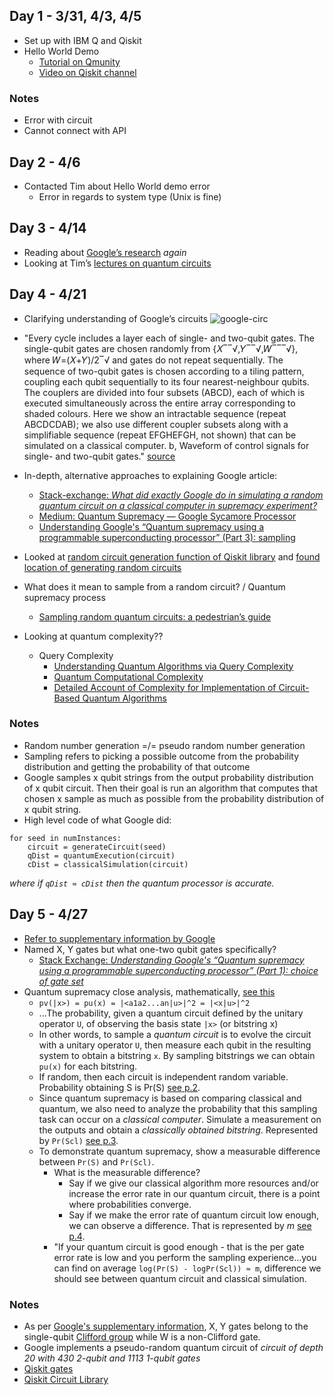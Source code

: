 ## Day 1 - 3/31, 4/3, 4/5
* Set up with IBM Q and Qiskit
* Hello World Demo
    * [Tutorial on Qmunity](https://www.qmunity.tech/tutorials/hello-world-in-qiskit)
    * [Video on Qiskit channel](https://www.youtube.com/watch?v=RrUTwq5jKM4)

### Notes
* Error with circuit
* Cannot connect with API

## Day 2 - 4/6
* Contacted Tim about Hello World demo error
    * Error in regards to system type (Unix is fine)

## Day 3 - 4/14 
* Reading about [Google’s research](https://www.nature.com/articles/s41586-019-1666-5) *again*
* Looking at Tim’s [lectures on quantum circuits](https://www.youtube.com/watch?v=J8blNmEL28k&list=PLo0Vs5tDeRLTT2sdtt7zoWWB6KOgpnXxo&ab_channel=NYUQuantumTechnologyLab)

## Day 4 - 4/21
* Clarifying understanding of Google’s circuits
![google-circ](https://media.springernature.com/lw685/springer-static/image/art%3A10.1038%2Fs41586-019-1666-5/MediaObjects/41586_2019_1666_Fig3_HTML.png?as=webp)
* "Every cycle includes a layer each of single- and two-qubit gates. The single-qubit gates are chosen randomly from {𝑋‾‾√,𝑌‾‾√,𝑊‾‾‾√}, where  𝑊=(𝑋+𝑌)/2‾√ and gates do not repeat sequentially. The sequence of two-qubit gates is chosen according to a tiling pattern, coupling each qubit sequentially to its four nearest-neighbour qubits. The couplers are divided into four subsets (ABCD), each of which is executed simultaneously across the entire array corresponding to shaded colours. Here we show an intractable sequence (repeat ABCDCDAB); we also use different coupler subsets along with a simplifiable sequence (repeat EFGHEFGH, not shown) that can be simulated on a classical computer. b, Waveform of control signals for single- and two-qubit gates." [source](https://www.nature.com/articles/s41586-019-1666-5#Sec4)

* In-depth, alternative approaches to explaining Google article:
    * [Stack-exchange: *What did exactly Google do in simulating a random quantum circuit on a classical computer in supremacy experiment?*](https://quantumcomputing.stackexchange.com/questions/11617/what-did-exactly-google-do-in-simulating-a-random-quantum-circuit-on-a-classical)
    * [Medium: Quantum Supremacy — Google Sycamore Processor](https://jonathan-hui.medium.com/quantum-supremacy-google-sycamore-processor-6f30073a17fa)
    * [Understanding Google's “Quantum supremacy using a programmable superconducting processor” (Part 3): sampling](https://quantumcomputing.stackexchange.com/questions/8342/understanding-googles-quantum-supremacy-using-a-programmable-superconducting-p)
* Looked at [random circuit generation function of Qiskit library](https://qiskit.org/documentation/stubs/qiskit.circuit.random.random_circuit.html) and [found location of generating random circuits](https://qiskit.org/documentation/_modules/qiskit/circuit/random/utils.html)
* What does it mean to sample from a random circuit?  / Quantum supremacy process
    * [Sampling random quantum circuits: a pedestrian’s guide](https://arxiv.org/pdf/2007.07872.pdf)
* Looking at quantum complexity??
    * Query Complexity
        * [Understanding Quantum Algorithms via Query Complexity](https://arxiv.org/pdf/1712.06349.pdf%5D) 
        * [Quantum Computational Complexity](https://cs.uwaterloo.ca/~watrous/Papers/QuantumComputationalComplexity.pdf)
        * [Detailed Account of Complexity for Implementation of Circuit-Based Quantum Algorithms](https://www.frontiersin.org/articles/10.3389/fphy.2021.731007/full)


### Notes
* Random number generation =/= pseudo random number generation
* Sampling refers to picking a possible outcome from the probability distribution and getting the probability of that outcome
* Google samples x qubit strings from the output probability distribution of x qubit circuit. Then their goal is run an algorithm that computes that chosen x sample as much as possible from the probability distribution of x qubit string.
* High level code of what Google did:
```
for seed in numInstances:
    circuit = generateCircuit(seed)
    qDist = quantumExecution(circuit)
    cDist = classicalSimulation(circuit)
```
*where if ```qDist ≈ cDist``` then the quantum processor is accurate.*

## Day 5 - 4/27
* [Refer to supplementary information by Google](https://static-content.springer.com/esm/art%3A10.1038%2Fs41586-019-1666-5/MediaObjects/41586_2019_1666_MOESM1_ESM.pdf)
* Named X, Y gates but what one-two qubit gates specifically?
    * [Stack Exchange: *Understanding Google's “Quantum supremacy using a programmable superconducting processor” (Part 1): choice of gate set*](https://quantumcomputing.stackexchange.com/questions/8337/understanding-googles-quantum-supremacy-using-a-programmable-superconducting-p)
* Quantum supremacy close analysis, mathematically, [see this](https://arxiv.org/pdf/2007.07872.pdf)
    * ```pv(|x>) = pu(x) = |<a1a2...an|u>|^2 = |<x|u>|^2```
    * ...The probability, given a quantum circuit defined by the unitary operator ```U```, of observing the basis state ```|x>``` (or bitstring x)
    * In other words, to sample a *quantum circuit* is to evolve the circuit with a unitary operator ```U```, then measure each qubit in the resulting system to obtain a bitstring ```x```. By sampling bitstrings we can obtain ```pu(x)``` for each bitstring.
    * If random, then each circuit is independent random variable. Probability obtaining S is Pr(S) [see p.2](https://arxiv.org/pdf/2007.07872.pdf).
    * Since quantum supremacy is based on comparing classical and quantum, we also need to analyze the probability that this sampling task can occur on a *classical computer*. Simulate a measurement on the outputs and obtain a *classically obtained bitstring*. Represented by ```Pr(Scl)``` [see p.3](https://arxiv.org/pdf/2007.07872.pdf).
    * To demonstrate quantum supremacy, show a measurable difference between ```Pr(S)``` and ```Pr(Scl)```.
        * What is the measurable difference?
            * Say if we give our classical algorithm more resources and/or increase the error rate in our quantum circuit, there is a point where probabilities converge. 
            * Say if we make the error rate of quantum circuit low enough, we can observe a difference. That is represented by *m* [see p.4](https://arxiv.org/pdf/2007.07872.pdf).
        * "If your quantum circuit is good enough - that is the per gate error rate is low and you perform the sampling experience...you can find on average ```log(Pr(S) - logPr(Scl)) ≈ m```, difference we should see between quantum circuit and classical simulation. 
### Notes
* As per [Google's supplementary information](https://static-content.springer.com/esm/art%3A10.1038%2Fs41586-019-1666-5/MediaObjects/41586_2019_1666_MOESM1_ESM.pdf), X, Y gates belong to the single-qubit [Clifford group](https://en.wikipedia.org/wiki/Clifford_gates) while W is a non-Clifford gate.
* Google implements a pseudo-random quantum circuit of *circuit of depth 20 with 430 2-qubit and 1113 1-qubit gates*
* [Qiskit gates](https://qiskit.org/textbook/ch-states/single-qubit-gates.html) 
* [Qiskit Circuit Library](https://qiskit.org/documentation/apidoc/circuit_library.html)